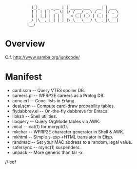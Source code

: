                  _             _                 _
                (_)_   _ _ __ | | _____ ___   __| | ___
                | | | | | '_ \| |/ / __/ _ \ / _` |/ _ \
                | | |_| | | | |   < (_| (_) | (_| |  __/
               _/ |\__,_|_| |_|_|\_\___\___/ \__,_|\___|
              |__/

Overview
========
C.f. http://www.samba.org/junkcode/

Manifest
========
* card.scm      -- Query VTES spoiler DB.
* careers.pl    -- WFRP2E careers as a Prolog DB.
* conc.erl      -- Conc-lists in Erlang.
* deal.scm      -- Compute card-draw probability tables.
* flydabbrev.el -- On-the-fly dabbrevs for Emacs.
* libksh        -- Shell utilities.
* libquery      -- Query OrgMode tables via AWK.
* mcat          -- cat(1) for mcrypt(1).
* mkchar        -- WFRP2E character generator in Shell & AWK.
* mkhtml        -- Simple s-exp->HTML translator in Elisp.
* randmac       -- Set your MAC address to a random, legal value.
* safersync     -- rsync(1) suspenders.
* unpack        -- More generic than tar -x.

// eof
